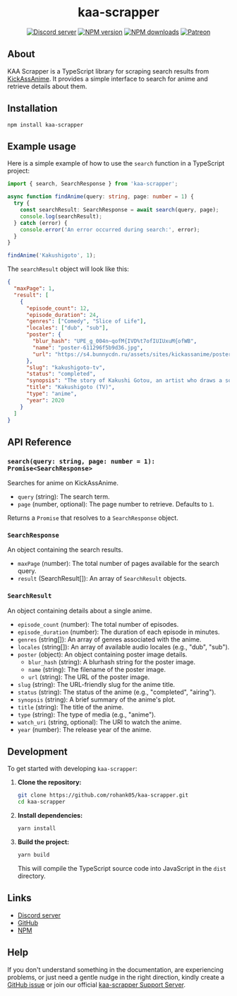 <div align="center">
    <h1>kaa-scrapper</h1>
    <p>
    <a href="https://discord.com/invite/a4zkCjg"><img src="https://img.shields.io/discord/735899211677041099?color=5865F2&logo=discord&logoColor=white" alt="Discord server" /></a>
    <a href="https://www.npmjs.com/package/kaa-scrapper"><img src="https://img.shields.io/npm/v/kaa-scrapper.svg?maxAge=3600" alt="NPM version" /></a>
    <a href="https://www.npmjs.com/package/kaa-scrapper"><img src="https://img.shields.io/npm/dt/kaa-scrapper.svg?maxAge=3600" alt="NPM downloads" /></a>
    <a href="https://www.patreon.com/rohank05"><img src="https://img.shields.io/badge/donate-patreon-F96854.svg" alt="Patreon" /></a>
    </p>
</div>

## About

KAA Scrapper is a TypeScript library for scraping search results from [KickAssAnime](https://www1.kickassanime.mx/). It provides a simple interface to search for anime and retrieve details about them.

## Installation

```sh-session
npm install kaa-scrapper
```

## Example usage

Here is a simple example of how to use the `search` function in a TypeScript project:

```typescript
import { search, SearchResponse } from 'kaa-scrapper';

async function findAnime(query: string, page: number = 1) {
  try {
    const searchResult: SearchResponse = await search(query, page);
    console.log(searchResult);
  } catch (error) {
    console.error('An error occurred during search:', error);
  }
}

findAnime('Kakushigoto', 1);
```

The `searchResult` object will look like this:

```json
{
  "maxPage": 1,
  "result": [
    {
      "episode_count": 12,
      "episode_duration": 24,
      "genres": ["Comedy", "Slice of Life"],
      "locales": ["dub", "sub"],
      "poster": {
        "blur_hash": "UPE_g_004n~qofM{IVD%t7ofIUIUxuM{ofWB",
        "name": "poster-611296f5b9d36.jpg",
        "url": "https://s4.bunnycdn.ru/assets/sites/kickassanime/poster/611296f5b9d36.jpg"
      },
      "slug": "kakushigoto-tv",
      "status": "completed",
      "synopsis": "The story of Kakushi Gotou, an artist who draws a somewhat vulgar manga, and tries to hide it for the sake of his daughter, Hime.",
      "title": "Kakushigoto (TV)",
      "type": "anime",
      "year": 2020
    }
  ]
}
```

## API Reference

### `search(query: string, page: number = 1): Promise<SearchResponse>`

Searches for anime on KickAssAnime.

-   `query` (string): The search term.
-   `page` (number, optional): The page number to retrieve. Defaults to `1`.

Returns a `Promise` that resolves to a `SearchResponse` object.

### `SearchResponse`

An object containing the search results.

-   `maxPage` (number): The total number of pages available for the search query.
-   `result` (SearchResult[]): An array of `SearchResult` objects.

### `SearchResult`

An object containing details about a single anime.

-   `episode_count` (number): The total number of episodes.
-   `episode_duration` (number): The duration of each episode in minutes.
-   `genres` (string[]): An array of genres associated with the anime.
-   `locales` (string[]): An array of available audio locales (e.g., "dub", "sub").
-   `poster` (object): An object containing poster image details.
    -   `blur_hash` (string): A blurhash string for the poster image.
    -   `name` (string): The filename of the poster image.
    -   `url` (string): The URL of the poster image.
-   `slug` (string): The URL-friendly slug for the anime title.
-   `status` (string): The status of the anime (e.g., "completed", "airing").
-   `synopsis` (string): A brief summary of the anime's plot.
-   `title` (string): The title of the anime.
-   `type` (string): The type of media (e.g., "anime").
-   `watch_uri` (string, optional): The URI to watch the anime.
-   `year` (number): The release year of the anime.

## Development

To get started with developing `kaa-scrapper`:

1.  **Clone the repository:**
    ```sh
    git clone https://github.com/rohank05/kaa-scrapper.git
    cd kaa-scrapper
    ```

2.  **Install dependencies:**
    ```sh
    yarn install
    ```

3.  **Build the project:**
    ```sh
    yarn build
    ```
    This will compile the TypeScript source code into JavaScript in the `dist` directory.

## Links

-   [Discord server](https://discord.com/invite/a4zkCjg)
-   [GitHub](https://github.com/rohank05/kaa-scrapper)
-   [NPM](https://www.npmjs.com/package/kaa-scrapper)

## Help

If you don't understand something in the documentation, are experiencing problems, or just need a gentle nudge in the right direction, kindly create a [GitHub issue](https://github.com/rohank05/kaa-scrapper/issues) or join our official [kaa-scrapper Support Server](https://discord.com/invite/a4zkCjg).
